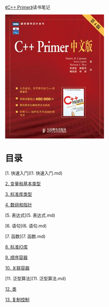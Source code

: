 [《C++ Primer》](https://book.douban.com/subject/1767741/)读书笔记

![](img/cover/cover.jpg)

# 目录

[1. 快速入门](1. 快速入门.md)

[2. 变量和基本类型](2. 变量和基本类型.md)

[3. 标准库类型](3. 标准库类型.md)

[4. 数组和指针](4. 数组和指针.md)

[5. 表达式](5. 表达式.md)

[6. 语句](6. 语句.md)

[7. 函数](7. 函数.md)

[8. 标准IO库](8. 标准IO库.md)

[9. 顺序容器](9. 顺序容器.md)

[10. 关联容器](10. 关联容器.md)

[11. 泛型算法](11. 泛型算法.md)

[12. 类](12. 类.md)

[13. 复制控制](13. 复制控制.md)
